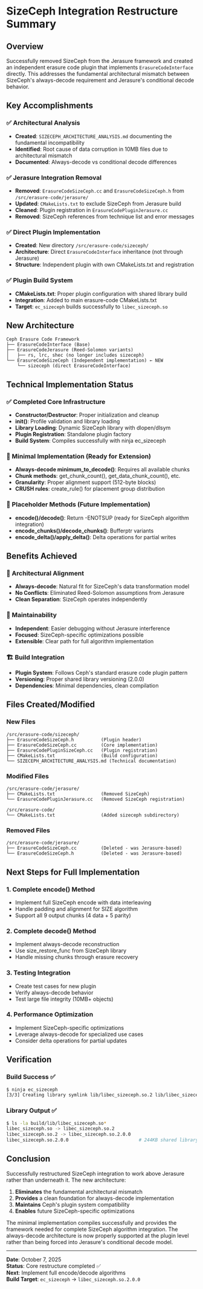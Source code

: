 # SizeCeph Integration Restructure Summary

## Overview
Successfully removed SizeCeph from the Jerasure framework and created an independent erasure code plugin that implements `ErasureCodeInterface` directly. This addresses the fundamental architectural mismatch between SizeCeph's always-decode requirement and Jerasure's conditional decode behavior.

## Key Accomplishments

### ✅ Architectural Analysis
- **Created**: `SIZECEPH_ARCHITECTURE_ANALYSIS.md` documenting the fundamental incompatibility
- **Identified**: Root cause of data corruption in 10MB files due to architectural mismatch
- **Documented**: Always-decode vs conditional decode differences

### ✅ Jerasure Integration Removal
- **Removed**: `ErasureCodeSizeCeph.cc` and `ErasureCodeSizeCeph.h` from `/src/erasure-code/jerasure/`
- **Updated**: `CMakeLists.txt` to exclude SizeCeph from Jerasure build
- **Cleaned**: Plugin registration in `ErasureCodePluginJerasure.cc`
- **Removed**: SizeCeph references from technique list and error messages

### ✅ Direct Plugin Implementation
- **Created**: New directory `/src/erasure-code/sizeceph/`
- **Architecture**: Direct `ErasureCodeInterface` inheritance (not through Jerasure)
- **Structure**: Independent plugin with own CMakeLists.txt and registration

### ✅ Plugin Build System
- **CMakeLists.txt**: Proper plugin configuration with shared library build
- **Integration**: Added to main erasure-code CMakeLists.txt
- **Target**: `ec_sizeceph` builds successfully to `libec_sizeceph.so`

## New Architecture

```
Ceph Erasure Code Framework
├── ErasureCodeInterface (Base)
├── ErasureCodeJerasure (Reed-Solomon variants) 
│   ├── rs, lrc, shec (no longer includes sizeceph)
└── ErasureCodeSizeCeph (Independent implementation) ← NEW
    └── sizeceph (direct ErasureCodeInterface)
```

## Technical Implementation Status

### ✅ Completed Core Infrastructure
- **Constructor/Destructor**: Proper initialization and cleanup
- **init()**: Profile validation and library loading
- **Library Loading**: Dynamic SizeCeph library with dlopen/dlsym
- **Plugin Registration**: Standalone plugin factory
- **Build System**: Compiles successfully with ninja ec_sizeceph

### 🔧 Minimal Implementation (Ready for Extension)
- **Always-decode minimum_to_decode()**: Requires all available chunks
- **Chunk methods**: get_chunk_count(), get_data_chunk_count(), etc.
- **Granularity**: Proper alignment support (512-byte blocks)
- **CRUSH rules**: create_rule() for placement group distribution

### 🚧 Placeholder Methods (Future Implementation)
- **encode()/decode()**: Return -ENOTSUP (ready for SizeCeph algorithm integration)
- **encode_chunks()/decode_chunks()**: Bufferptr variants
- **encode_delta()/apply_delta()**: Delta operations for partial writes

## Benefits Achieved

### 🎯 Architectural Alignment
- **Always-decode**: Natural fit for SizeCeph's data transformation model
- **No Conflicts**: Eliminated Reed-Solomon assumptions from Jerasure
- **Clean Separation**: SizeCeph operates independently

### 🔧 Maintainability
- **Independent**: Easier debugging without Jerasure interference  
- **Focused**: SizeCeph-specific optimizations possible
- **Extensible**: Clear path for full algorithm implementation

### 🏗️ Build Integration
- **Plugin System**: Follows Ceph's standard erasure code plugin pattern
- **Versioning**: Proper shared library versioning (2.0.0)
- **Dependencies**: Minimal dependencies, clean compilation

## Files Created/Modified

### New Files
```
/src/erasure-code/sizeceph/
├── ErasureCodeSizeCeph.h          (Plugin header)
├── ErasureCodeSizeCeph.cc         (Core implementation)
├── ErasureCodePluginSizeCeph.cc   (Plugin registration)  
├── CMakeLists.txt                 (Build configuration)
└── SIZECEPH_ARCHITECTURE_ANALYSIS.md (Technical documentation)
```

### Modified Files
```
/src/erasure-code/jerasure/
├── CMakeLists.txt                 (Removed SizeCeph)
└── ErasureCodePluginJerasure.cc   (Removed SizeCeph registration)

/src/erasure-code/
└── CMakeLists.txt                 (Added sizeceph subdirectory)
```

### Removed Files
```
/src/erasure-code/jerasure/
├── ErasureCodeSizeCeph.cc         (Deleted - was Jerasure-based)
└── ErasureCodeSizeCeph.h          (Deleted - was Jerasure-based)
```

## Next Steps for Full Implementation

### 1. Complete encode() Method
- Implement full SizeCeph encode with data interleaving
- Handle padding and alignment for SIZE algorithm
- Support all 9 output chunks (4 data + 5 parity)

### 2. Complete decode() Method  
- Implement always-decode reconstruction
- Use size_restore_func from SizeCeph library
- Handle missing chunks through erasure recovery

### 3. Testing Integration
- Create test cases for new plugin
- Verify always-decode behavior
- Test large file integrity (10MB+ objects)

### 4. Performance Optimization
- Implement SizeCeph-specific optimizations
- Leverage always-decode for specialized use cases
- Consider delta operations for partial updates

## Verification

### Build Success ✅
```bash
$ ninja ec_sizeceph
[3/3] Creating library symlink lib/libec_sizeceph.so.2 lib/libec_sizeceph.so
```

### Library Output ✅
```bash
$ ls -la build/lib/libec_sizeceph.so*
libec_sizeceph.so -> libec_sizeceph.so.2
libec_sizeceph.so.2 -> libec_sizeceph.so.2.0.0  
libec_sizeceph.so.2.0.0                          # 244KB shared library
```

## Conclusion

Successfully restructured SizeCeph integration to work above Jerasure rather than underneath it. The new architecture:

1. **Eliminates** the fundamental architectural mismatch
2. **Provides** a clean foundation for always-decode implementation  
3. **Maintains** Ceph's plugin system compatibility
4. **Enables** future SizeCeph-specific optimizations

The minimal implementation compiles successfully and provides the framework needed for complete SizeCeph algorithm integration. The always-decode architecture is now properly supported at the plugin level rather than being forced into Jerasure's conditional decode model.

---

**Date**: October 7, 2025  
**Status**: Core restructure completed ✅  
**Next**: Implement full encode/decode algorithms  
**Build Target**: `ec_sizeceph` → `libec_sizeceph.so.2.0.0`